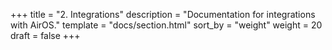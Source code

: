 +++
title = "2. Integrations"
description = "Documentation for integrations with AirOS."
template = "docs/section.html"
sort_by = "weight"
weight = 20
draft = false
+++
